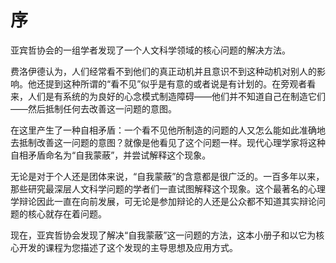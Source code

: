 # 序

亚宾哲协会的一组学者发现了一个人文科学领域的核心问题的解决方法。

费洛伊德认为，人们经常看不到他们的真正动机并且意识不到这种动机对别人的影响。他还提到这种所谓的“看不见”似乎是有意的或者说是有计划的。在旁观者看来，人们是有系统的为良好的心念模式制造障碍——他们并不知道自己在制造它们——然后抵制任何去改善这一问题的意图。

在这里产生了一种自相矛盾：一个看不见他所制造的问题的人又怎么能如此准确地去抵制改善这一问题的意图？就像是他看见了这个问题一样。现代心理学家将这种自相矛盾命名为“自我蒙蔽”，并尝试解释这个现象。

无论是对于个人还是团体来说，“自我蒙蔽”的含意都是很广泛的。一百多年以来，那些研究最深层人文科学问题的学者们一直试图解释这个现象。这个最著名的心理学辩论因此一直在向前发展，可无论是参加辩论的人还是公众都不知道其实辩论问题的核心就存在着问题。

现在，亚宾哲协会发现了解决“自我蒙蔽”这一问题的方法，这本小册子和以它为核心开发的课程为您描述了这个发现的主导思想及应用方式。